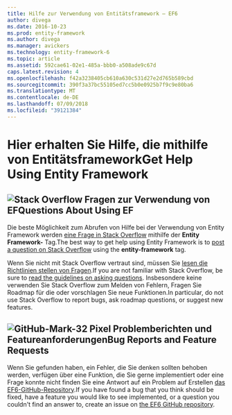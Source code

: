 ```yaml
---
title: Hilfe zur Verwendung von Entitätsframework – EF6
author: divega
ms.date: 2016-10-23
ms.prod: entity-framework
ms.author: divega
ms.manager: avickers
ms.technology: entity-framework-6
ms.topic: article
ms.assetid: 592cae61-02e1-485a-bbb0-a508ade9c67d
caps.latest.revision: 4
ms.openlocfilehash: f42a3238405cb610a630c531d27e2d765b589cbd
ms.sourcegitcommit: 390f3a37bc55105ed7cc5b0e0925b7f9c9e80ba6
ms.translationtype: MT
ms.contentlocale: de-DE
ms.lasthandoff: 07/09/2018
ms.locfileid: "39121384"
---
```

# <a name="get-help-using-entity-framework"></a><span data-ttu-id="bf1d2-102">Hier erhalten Sie Hilfe, die mithilfe von Entitätsframework</span><span class="sxs-lookup"><span data-stu-id="bf1d2-102">Get Help Using Entity Framework</span></span>
## <a name="stackoverflowef6mediastackoverflowpng-questions-about-using-ef"></a>![Stack Overflow](~/ef6/media/stackoverflow.png) <span data-ttu-id="bf1d2-104">Fragen zur Verwendung von EF</span><span class="sxs-lookup"><span data-stu-id="bf1d2-104">Questions About Using EF</span></span>  

<span data-ttu-id="bf1d2-105">Die beste Möglichkeit zum Abrufen von Hilfe bei der Verwendung von Entity Framework werden [eine Frage in Stack Overflow](http://stackoverflow.com/questions/ask) mithilfe der **Entity Framework-** Tag.</span><span class="sxs-lookup"><span data-stu-id="bf1d2-105">The best way to get help using Entity Framework is to [post a question on Stack Overflow](http://stackoverflow.com/questions/ask) using the **entity-framework** tag.</span></span>  

<span data-ttu-id="bf1d2-106">Wenn Sie nicht mit Stack Overflow vertraut sind, müssen Sie [lesen die Richtlinien stellen von Fragen](http://stackoverflow.com/help/asking).</span><span class="sxs-lookup"><span data-stu-id="bf1d2-106">If you are not familiar with Stack Overflow, be sure to [read the guidelines on asking questions](http://stackoverflow.com/help/asking).</span></span> <span data-ttu-id="bf1d2-107">Insbesondere keine verwenden Sie Stack Overflow zum Melden von Fehlern, Fragen Sie Roadmap für die oder vorschlagen Sie neue Funktionen.</span><span class="sxs-lookup"><span data-stu-id="bf1d2-107">In particular, do not use Stack Overflow to report bugs, ask roadmap questions, or suggest new features.</span></span>  

## <a name="github-mark-32pxef6mediagithub-mark-32pxpng-bug-reports-and-feature-requests"></a>![GitHub-Mark-32 Pixel](~/ef6/media/github-mark-32px.png) <span data-ttu-id="bf1d2-109">Problemberichten und Featureanforderungen</span><span class="sxs-lookup"><span data-stu-id="bf1d2-109">Bug Reports and Feature Requests</span></span>  

<span data-ttu-id="bf1d2-110">Wenn Sie gefunden haben, ein Fehler, die Sie denken sollten behoben werden, verfügen über eine Funktion, die Sie gerne implementiert oder eine Frage konnte nicht finden Sie eine Antwort auf ein Problem auf Erstellen [das EF6-GitHub-Repository](https://github.com/aspnet/EntityFramework6/issues).</span><span class="sxs-lookup"><span data-stu-id="bf1d2-110">If you have found a bug that you think should be fixed, have a feature you would like to see implemented, or a question you couldn't find an answer to, create an issue on [the EF6 GitHub repository](https://github.com/aspnet/EntityFramework6/issues).</span></span>
